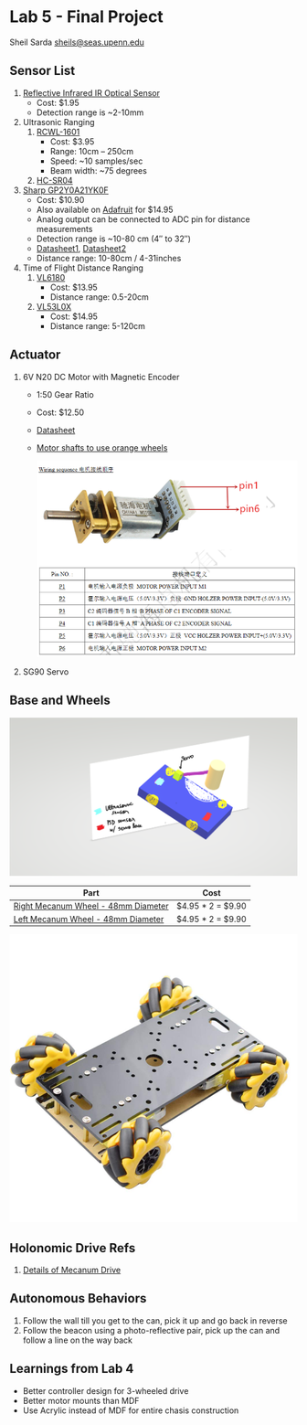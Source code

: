 # Lab 5 - Final Project

Sheil Sarda <sheils@seas.upenn.edu>

## Sensor List

1. [Reflective Infrared IR Optical Sensor](https://www.adafruit.com/product/2349)
    - Cost: $1.95
    - Detection range is ~2-10mm
1. Ultrasonic Ranging
    1. [RCWL-1601](https://www.adafruit.com/product/4007)
        - Cost: $3.95
        - Range: 10cm – 250cm
        - Speed: ~10 samples/sec
        - Beam width: ~75 degrees
    1. [HC-SR04](https://www.adafruit.com/product/3942)
1. [Sharp GP2Y0A21YK0F](https://www.pololu.com/product/136)
    - Cost: $10.90
    - Also available on [Adafruit](https://www.adafruit.com/product/164) for $14.95
    - Analog output can be connected to ADC pin for distance measurements
    - Detection range is ~10-80 cm (4″ to 32″)
    - [Datasheet1](http://www.socle-tech.com/doc/IC%20Channel%20Product/Sensors/Distance%20Measuring%20Sensor/Analog%20Output/GP2Y0A21YK0F_spec.pdf), [Datasheet2](https://global.sharp/products/device/lineup/data/pdf/datasheet/gp2y0a21yk_e.pdf)
    - Distance range: 10-80cm / 4-31inches
1. Time of Flight Distance Ranging
    1. [VL6180](https://www.adafruit.com/product/3316)
        - Cost: $13.95
        - Distance range: 0.5-20cm 
    1. [VL53L0X](https://www.adafruit.com/product/3317)
        - Cost: $14.95
        - Distance range: 5-120cm  

## Actuator

1. 6V N20 DC Motor with Magnetic Encoder  
    - 1:50 Gear Ratio
    - Cost: $12.50
    - [Datasheet](https://www.adafruit.com/product/4638#technical-details)
    - [Motor shafts to use orange wheels](https://www.pololu.com/categMory/179/motor-shaft-adapters)

        ![Motor Pinout](imgs/motor_pinout.png)
1. SG90 Servo

## Base and Wheels

![Sketch](imgs/sketch.png)

| Part | Cost |
|--|--|
| [Right Mecanum Wheel - 48mm Diameter](https://www.adafruit.com/product/4678)  | $4.95 * 2 = $9.90 |
| [Left Mecanum Wheel - 48mm Diameter](https://www.adafruit.com/product/4679)   | $4.95 * 2 = $9.90 |

![Base](imgs/base.jpg)

## Holonomic Drive Refs

1. [Details of Mecanum Drive](https://www.servomagazine.com/magazine/article/a-look-at-holonomic-locomotion)

## Autonomous Behaviors

1. Follow the wall till you get to the can, pick it up and go back in reverse
1. Follow the beacon using a photo-reflective pair, pick up the can and follow a line on the way back

## Learnings from Lab 4

- Better controller design for 3-wheeled drive
- Better motor mounts than MDF
- Use Acrylic instead of MDF for entire chasis construction
